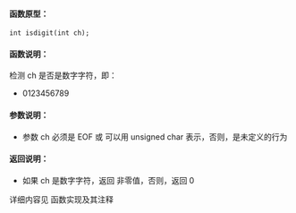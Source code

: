  
#### 函数原型：
```
int isdigit(int ch);
```

#### 函数说明：
检测 ch 是否是数字字符，即：
* 0123456789
 
#### 参数说明：
* 参数 ch 必须是 EOF 或 可以用 unsigned char 表示，否则，是未定义的行为

#### 返回说明：
* 如果 ch 是数字字符，返回 非零值，否则，返回 0

详细内容见 函数实现及其注释

